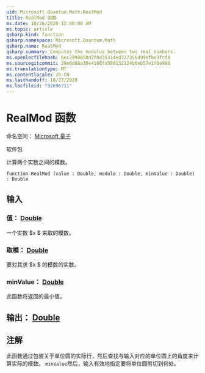 ```yaml
---
uid: Microsoft.Quantum.Math.RealMod
title: RealMod 函数
ms.date: 10/26/2020 12:00:00 AM
ms.topic: article
qsharp.kind: function
qsharp.namespace: Microsoft.Quantum.Math
qsharp.name: RealMod
qsharp.summary: Computes the modulus between two real numbers.
ms.openlocfilehash: 6ec799885bd2f0d35314ed727356499efbe9fcf8
ms.sourcegitcommit: 29e0d88a30e4166fa580132124b0eb57e1f0e986
ms.translationtype: MT
ms.contentlocale: zh-CN
ms.lasthandoff: 10/27/2020
ms.locfileid: "92696711"
---
```

# <a name="realmod-function"></a>RealMod 函数

命名空间： [Microsoft 量子](xref:Microsoft.Quantum.Math)

软件包 [](https://nuget.org/packages/)


计算两个实数之间的模数。

```qsharp
function RealMod (value : Double, modulo : Double, minValue : Double) : Double
```


## <a name="input"></a>输入

### <a name="value--double"></a>值： [Double](xref:microsoft.quantum.lang-ref.double)

一个实数 $x $ 来取的模数。


### <a name="modulo--double"></a>取模： [Double](xref:microsoft.quantum.lang-ref.double)

要对其求 $x $ 的模数的实数。


### <a name="minvalue--double"></a>minValue： [Double](xref:microsoft.quantum.lang-ref.double)

此函数将返回的最小值。



## <a name="output--double"></a>输出： [Double](xref:microsoft.quantum.lang-ref.double)



## <a name="remarks"></a>注解

此函数通过包装关于单位圆的实际行，然后查找与输入对应的单位圆上的角度来计算实际的模数。
`minValue`然后，输入有效地指定要将单位圆剪切到何处。